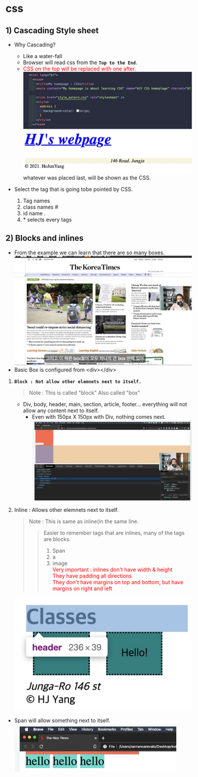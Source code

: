 <link href="../md_config/style.css" rel="stylesheet">

# css

## 1) Cascading Style sheet

- Why Cascading?

  - Like a water-fall
  - Browser will read css from the **`Top to the End`**.
  - <span style="color:red">CSS on the top will be replaced with one after.</span>
    ![](images/2021-08-01-01-20-57.png)  
    ![](images/2021-08-01-01-21-18.png)  
    whatever was placed last, will be shown as the CSS.

- Select the tag that is going tobe pointed by CSS.
  1. Tag names
  2. class names #
  3. id name .
  4. \* selects every tags

## 2) Blocks and inlines

- From the example we can learn that there are so many boxes.
  ![](images/2021-08-01-18-50-12.png)
- Basic Box is configured from \<div>\</div>

1. **`Block : Not allow other elemnets next to itself.`**

   > Note : This is called "block"
   > Also called "box"

   - Div, body, header, main, section, article, footer... everything will not allow any content next to itself.
     - Even with 150px X 150px with Div, nothing comes next.
       ![](images/2021-08-01-19-32-27.png)

2. Inline : Allows other elemnets next to itself.

   > Note : This is same as inline(in the same line.
   >
   > > Easier to remember tags that are inlines, many of the tags are blocks.
   > >
   > > 1. Span
   > > 2. a
   > > 3. image  
   > >    <span style="color:red">Very important : inlines don't have width & height</span>  
   > >    <span style="color:red">They have padding all directions</span>  
   > >    <span style="color:red">They don't have margins on top and bottom, but have margins on right and left</span>

   <img src="images/2021-08-03-01-50-59.png">

- Span will allow something next to itself.
  ![](images/2021-08-01-20-58-32.png)
